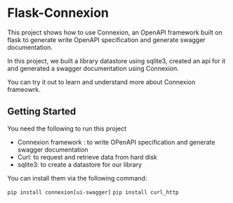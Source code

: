 # Flask-Connexion

This project shows how to use Connexion, an OpenAPI framework built on flask to generate write OpenAPI specification and 
generate swagger documentation.  

In this project, we built a library datastore using sqlite3, created an api for it and generated a swagger documentation using 
Connexion.

You can try it out to learn and understand more about Connexion frameowrk.

## Getting Started 

You need the following to run this project

- Connexion framework :  to write OPenAPI specification and generate swagger documentation
- Curl:  to request and retrieve data from hard disk
- sqlite3: to create a datastore for our library

You can install them via the following command:  

`pip install connexion[ui-swagger]`
`pip install curl_http` 
